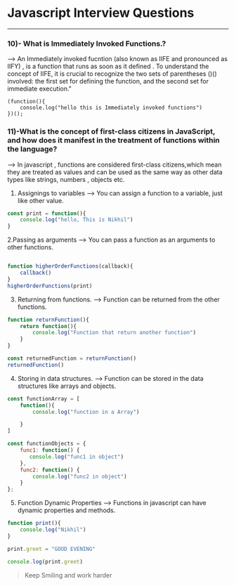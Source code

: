 # Javascript Interview Questions
***
### 10)- What is Immediately Invoked Functions.?
--> An Immediately invoked fucntion  (also known as IIFE and pronounced as IIFY) , is a function that runs as soon as it defined . To understand the concept of IIFE, it is crucial to recognize the two sets of parentheses ()() involved: the first set for defining the function, and the second set for immediate execution."

```Javscript
(function(){
    console.log("hello this is Immediately invoked functions")
})();
```

### 11)-What is the concept of first-class citizens in JavaScript, and how does it manifest in the treatment of functions within the language?
--> In javascript , functions are considered first-class citizens,which mean they are treated as values and can be used as the same way as other data types like strings, numbers , objects etc.

1. Assignings to variables
--> You can assign a function to a variable, just like other value.
```Javascript
const print = function(){
    console.log("hello, This is Nikhil")
}
```
2.Passing as arguments
--> You can pass a function as an arguments to other functions.
```Javascript

function higherOrderFunctions(callback){
    callback()
}
higherOrderFunctions(print)

```
3. Returning from functions.
--> Function can be returned from the other functions.
```Javascript
function returnFunction(){
    return function(){
        console.log("Function that return another function")
    }
}

const returnedFunction = returnFunction()
returnedFunction()
```

4. Storing in data structures.
--> Function can be stored in the data structures like arrays and objects.
```Javascript
const functionArray = [
    function(){
        console.log("function in a Array")

    }
]

const functionObjects = {
    func1: function() {
       console.log("func1 in object")
    },
    func2: function() {
        console.log("func2 in object")
    }
};
```
5. Function Dynamic Properties
--> Functions in javascript can have dynamic properties and methods.
```Javascript
function print(){
    console.log("Nikhil")
}

print.greet = "GOOD EVENING"

console.log(print.greet)
```





>Keep Smiling and work harder

